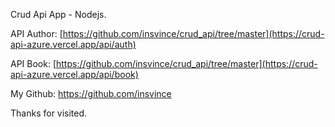 Crud Api App - Nodejs.

API Author:
[https://github.com/insvince/crud_api/tree/master](https://crud-api-azure.vercel.app/api/auth)

API Book:
[https://github.com/insvince/crud_api/tree/master](https://crud-api-azure.vercel.app/api/book)

My Github: https://github.com/insvince


Thanks for visited.
 
 
